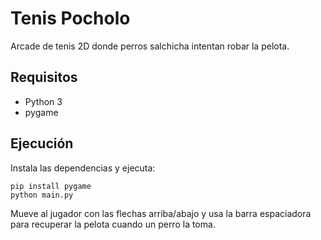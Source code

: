 # Tenis Pocholo

Arcade de tenis 2D donde perros salchicha intentan robar la pelota.

## Requisitos
- Python 3
- pygame

## Ejecución
Instala las dependencias y ejecuta:

```
pip install pygame
python main.py
```

Mueve al jugador con las flechas arriba/abajo y usa la barra espaciadora para recuperar la pelota cuando un perro la toma.
